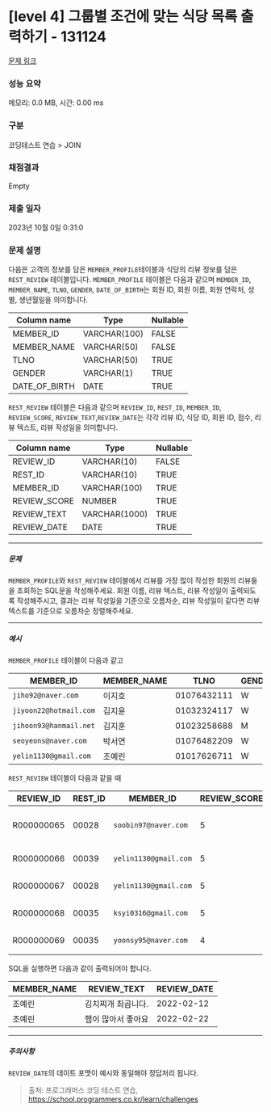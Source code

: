 # [level 4] 그룹별 조건에 맞는 식당 목록 출력하기 - 131124 

[문제 링크](https://school.programmers.co.kr/learn/courses/30/lessons/131124) 

### 성능 요약

메모리: 0.0 MB, 시간: 0.00 ms

### 구분

코딩테스트 연습 > JOIN

### 채점결과

Empty

### 제출 일자

2023년 10월 0일 0:31:0

### 문제 설명

<p>다음은 고객의 정보를 담은 <code>MEMBER_PROFILE</code>테이블과 식당의 리뷰 정보를 담은  <code>REST_REVIEW</code> 테이블입니다. <code>MEMBER_PROFILE</code> 테이블은 다음과 같으며 <code>MEMBER_ID</code>, <code>MEMBER_NAME</code>, <code>TLNO</code>, <code>GENDER</code>, <code>DATE_OF_BIRTH</code>는 회원 ID, 회원 이름, 회원 연락처, 성별, 생년월일을 의미합니다.</p>
<table class="table">
        <thead><tr>
<th>Column name</th>
<th>Type</th>
<th>Nullable</th>
</tr>
</thead>
        <tbody><tr>
<td>MEMBER_ID</td>
<td>VARCHAR(100)</td>
<td>FALSE</td>
</tr>
<tr>
<td>MEMBER_NAME</td>
<td>VARCHAR(50)</td>
<td>FALSE</td>
</tr>
<tr>
<td>TLNO</td>
<td>VARCHAR(50)</td>
<td>TRUE</td>
</tr>
<tr>
<td>GENDER</td>
<td>VARCHAR(1)</td>
<td>TRUE</td>
</tr>
<tr>
<td>DATE_OF_BIRTH</td>
<td>DATE</td>
<td>TRUE</td>
</tr>
</tbody>
      </table>
<p><code>REST_REVIEW</code> 테이블은 다음과 같으며 <code>REVIEW_ID</code>, <code>REST_ID</code>, <code>MEMBER_ID</code>, <code>REVIEW_SCORE</code>, <code>REVIEW_TEXT</code>,<code>REVIEW_DATE</code>는 각각 리뷰 ID, 식당 ID, 회원 ID, 점수, 리뷰 텍스트, 리뷰 작성일을 의미합니다.</p>
<table class="table">
        <thead><tr>
<th>Column name</th>
<th>Type</th>
<th>Nullable</th>
</tr>
</thead>
        <tbody><tr>
<td>REVIEW_ID</td>
<td>VARCHAR(10)</td>
<td>FALSE</td>
</tr>
<tr>
<td>REST_ID</td>
<td>VARCHAR(10)</td>
<td>TRUE</td>
</tr>
<tr>
<td>MEMBER_ID</td>
<td>VARCHAR(100)</td>
<td>TRUE</td>
</tr>
<tr>
<td>REVIEW_SCORE</td>
<td>NUMBER</td>
<td>TRUE</td>
</tr>
<tr>
<td>REVIEW_TEXT</td>
<td>VARCHAR(1000)</td>
<td>TRUE</td>
</tr>
<tr>
<td>REVIEW_DATE</td>
<td>DATE</td>
<td>TRUE</td>
</tr>
</tbody>
      </table>
<hr>

<h5>문제</h5>

<p><code>MEMBER_PROFILE</code>와 <code>REST_REVIEW</code> 테이블에서 리뷰를 가장 많이 작성한 회원의 리뷰들을 조회하는 SQL문을 작성해주세요. 회원 이름, 리뷰 텍스트, 리뷰 작성일이 출력되도록 작성해주시고, 결과는 리뷰 작성일을 기준으로 오름차순, 리뷰 작성일이 같다면 리뷰 텍스트를 기준으로 오름차순 정렬해주세요.</p>

<hr>

<h5>예시</h5>

<p><code>MEMBER_PROFILE</code> 테이블이 다음과 같고</p>
<table class="table">
        <thead><tr>
<th>MEMBER_ID</th>
<th>MEMBER_NAME</th>
<th>TLNO</th>
<th>GENDER</th>
<th>DATE_OF_BIRTH</th>
</tr>
</thead>
        <tbody><tr>
<td><code>jiho92@naver.com</code></td>
<td>이지호</td>
<td>01076432111</td>
<td>W</td>
<td>1992-02-12</td>
</tr>
<tr>
<td><code>jiyoon22@hotmail.com</code></td>
<td>김지윤</td>
<td>01032324117</td>
<td>W</td>
<td>1992-02-22</td>
</tr>
<tr>
<td><code>jihoon93@hanmail.net</code></td>
<td>김지훈</td>
<td>01023258688</td>
<td>M</td>
<td>1993-02-23</td>
</tr>
<tr>
<td><code>seoyeons@naver.com</code></td>
<td>박서연</td>
<td>01076482209</td>
<td>W</td>
<td>1993-03-16</td>
</tr>
<tr>
<td><code>yelin1130@gmail.com</code></td>
<td>조예린</td>
<td>01017626711</td>
<td>W</td>
<td>1990-11-30</td>
</tr>
</tbody>
      </table>
<p><code>REST_REVIEW</code> 테이블이 다음과 같을 때</p>
<table class="table">
        <thead><tr>
<th>REVIEW_ID</th>
<th>REST_ID</th>
<th>MEMBER_ID</th>
<th>REVIEW_SCORE</th>
<th>REVIEW_TEXT</th>
<th>REVIEW_DATE</th>
</tr>
</thead>
        <tbody><tr>
<td>R000000065</td>
<td>00028</td>
<td><code>soobin97@naver.com</code></td>
<td>5</td>
<td>부찌 국물에서 샤브샤브 맛이나고 깔끔</td>
<td>2022-04-12</td>
</tr>
<tr>
<td>R000000066</td>
<td>00039</td>
<td><code>yelin1130@gmail.com</code></td>
<td>5</td>
<td>김치찌개 최곱니다.</td>
<td>2022-02-12</td>
</tr>
<tr>
<td>R000000067</td>
<td>00028</td>
<td><code>yelin1130@gmail.com</code></td>
<td>5</td>
<td>햄이 많아서 좋아요</td>
<td>2022-02-22</td>
</tr>
<tr>
<td>R000000068</td>
<td>00035</td>
<td><code>ksyi0316@gmail.com</code></td>
<td>5</td>
<td>숙성회가 끝내줍니다.</td>
<td>2022-02-15</td>
</tr>
<tr>
<td>R000000069</td>
<td>00035</td>
<td><code>yoonsy95@naver.com</code></td>
<td>4</td>
<td>비린내가 전혀없어요.</td>
<td>2022-04-16</td>
</tr>
</tbody>
      </table>
<p>SQL을 실행하면 다음과 같이 출력되어야 합니다.</p>
<table class="table">
        <thead><tr>
<th>MEMBER_NAME</th>
<th>REVIEW_TEXT</th>
<th>REVIEW_DATE</th>
</tr>
</thead>
        <tbody><tr>
<td>조예린</td>
<td>김치찌개 최곱니다.</td>
<td>2022-02-12</td>
</tr>
<tr>
<td>조예린</td>
<td>햄이 많아서 좋아요</td>
<td>2022-02-22</td>
</tr>
</tbody>
      </table>
<hr>

<h5>주의사항</h5>

<p><code>REVIEW_DATE</code>의 데이트 포맷이 예시와 동일해야 정답처리 됩니다.</p>


> 출처: 프로그래머스 코딩 테스트 연습, https://school.programmers.co.kr/learn/challenges